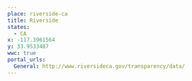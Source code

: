 ```yaml
---
place: riverside-ca
title: Riverside
states:
  - CA
x: -117.3961564
y: 33.9533487
wwc: true
portal_urls:
  General: http://www.riversideca.gov/transparency/data/
---
```

